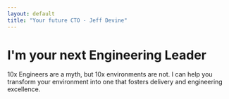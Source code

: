 ```yaml
---
layout: default
title: "Your future CTO - Jeff Devine"
---
```


<div class="bg-gray-50">
  <div class="relative overflow-hidden">
    <div class="relative pt-6 pb-16 sm:pb-24">
      <div class="mx-auto mt-16 max-w-7xl px-6 sm:mt-24">
        <div class="text-center">
          <h1 class="text-4xl font-bold tracking-tight text-gray-900 sm:text-5xl md:text-6xl">
            <span class="block">I'm your next</span>
            <span class="block text-indigo-600">Engineering Leader</span>
          </h1>
          <p class="mx-auto mt-3 max-w-md text-base text-gray-500 sm:text-lg md:mt-5 md:max-w-3xl md:text-xl">10x Engineers are a myth, but 10x environments are not. I can help you transform your environment into one that fosters delivery and engineering excellence.</p>
        </div>
      </div>
    </div>
   </div>
</div>
